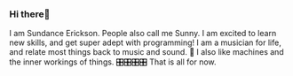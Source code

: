 ### Hi there🎵

<!--
**sunny-erickson/sunny-erickson** is a ✨ _special_ ✨ repository because its `README.md` (this file) appears on your GitHub profile.-->
I am Sundance Erickson. People also call me Sunny. 
I am excited to learn new skills, and get super adept with programming! 
I am a musician for life, and relate most things back to music and sound. 🎸
I also like machines and the inner workings of things. 🎛🎛🎛🎛
That is all for now.  
